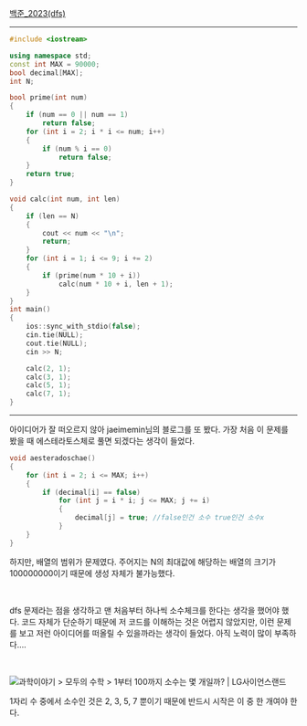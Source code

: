[백준_2023(dfs)](https://www.acmicpc.net/problem/2023)

---



```c++
#include <iostream>

using namespace std;
const int MAX = 90000;
bool decimal[MAX];
int N;

bool prime(int num)
{
    if (num == 0 || num == 1)
        return false;
    for (int i = 2; i * i <= num; i++)
    {
        if (num % i == 0)
            return false;
    }
    return true;
}

void calc(int num, int len)
{
    if (len == N)
    {
        cout << num << "\n";
        return;
    }
    for (int i = 1; i <= 9; i += 2)
    {
        if (prime(num * 10 + i))
            calc(num * 10 + i, len + 1);
    }
}
int main()
{
    ios::sync_with_stdio(false);
    cin.tie(NULL);
    cout.tie(NULL);
    cin >> N;

    calc(2, 1);
    calc(3, 1);
    calc(5, 1);
    calc(7, 1);
}
```

---

아이디어가 잘 떠오르지 않아 jaeimemin님의 블로그를 또 봤다. 가장 처음 이 문제를 봤을 때 에스테라토스체로 풀면 되겠다는 생각이 들었다.

```c++
void aesteradoschae()
{
    for (int i = 2; i <= MAX; i++)
    {
        if (decimal[i] == false)
            for (int j = i * i; j <= MAX; j += i)
            {
                decimal[j] = true; //false인건 소수 true인건 소수x
            }
    }
}
```

하지만, 배열의 범위가 문제였다. 주어지는 N의 최대값에 해당하는 배열의 크기가 100000000이기 때문에 생성 자체가 불가능했다.

<br/>

dfs 문제라는 점을 생각하고 맨 처음부터 하나씩 소수체크를 한다는 생각을 했어야 했다. 코드 자체가 단순하기 때문에 저 코드를 이해하는 것은 어렵지 않았지만, 이런 문제를 보고 저런 아이디어를 떠올릴 수 있을까라는 생각이 들었다. 아직 노력이 많이 부족하다....

<br/>

![과학이야기 > 모두의 수학 > 1부터 100까지 소수는 몇 개일까? | LG사이언스랜드](https://www.lgsl.kr/contents/sl_image/ALMA/ALMA2018/ALMA201803/ALMA2018030003017.jpg)

1자리 수 중에서 소수인 것은 2, 3, 5, 7 뿐이기 때문에 반드시 시작은 이 중 한 개여야 한다.